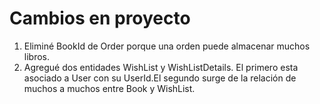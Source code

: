 # Cambios en proyecto
1. Eliminé BookId de Order porque una orden puede almacenar muchos libros.
2. Agregué dos entidades WishList y WishListDetails. El primero esta asociado a User con su UserId.El segundo surge de la relación de muchos a muchos entre Book y WishList.